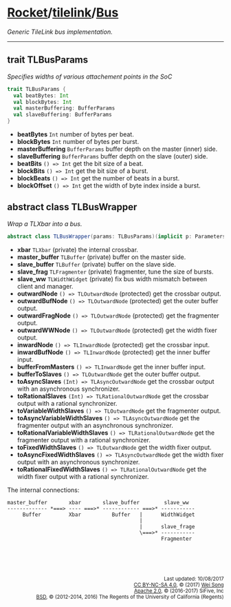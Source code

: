 [Rocket](../Readme.md)/[tilelink](../tilelink.md)/[Bus](https://github.com/freechipsproject/rocket-chip/blob/master/src/main/scala/tilelink/Bus.scala)
=====================
*Generic TileLink bus implementation.*

**********************

## trait TLBusParams
*Specifies widths of various attachement points in the SoC*

~~~scala
trait TLBusParams {
  val beatBytes: Int
  val blockBytes: Int
  val masterBuffering: BufferParams
  val slaveBuffering: BufferParams
}
~~~

+ **beatBytes** `Int` number of bytes per beat.
+ **blockBytes** `Int` number of bytes per burst.
+ **masterBuffering** `BufferParams` buffer depth on the master (inner) side.
+ **slaveBuffering** `BufferParams` buffer depth on the slave (outer) side.
+ **beatBits** `() => Int` get the bit size of a beat.
+ **blockBits** `() => Int` get the bit size of a burst.
+ **blockBeats** `() => Int` get the number of beats in a burst.
+ **blockOffset** `() => Int` get the width of byte index inside a burst.

## abstract class TLBusWrapper
*Wrap a TLXbar into a bus.*

~~~scala
abstract class TLBusWrapper(params: TLBusParams)(implicit p: Parameters) extends TLBusParams
~~~

+ **xbar** `TLXbar` (private) the internal crossbar.
+ **master_buffer** `TLBuffer` (private) buffer on the master side.
+ **slave_buffer** `TLBuffer` (private) buffer on the slave side.
+ **slave_frag** `TLFragmenter` (private) fragmenter, tune the size of bursts.
+ **slave_ww** `TLWidthWidget` (private) fix bus width mismatch between client and manager.
+ **outwardNode** `() => TLOutwardNode` (protected) get the crossbar output.
+ **outwardBufNode** `() => TLOutwardNode` (protected) get the outer buffer output.
+ **outwardFragNode** `() => TLOutwardNode` (protected) get the fragmenter output.
+ **outwardWWNode** `() => TLOutwardNode` (protected) get the width fixer output.
+ **inwardNode** `() => TLInwardNode` (protected) get the crossbar input.
+ **inwardBufNode** `() => TLInwardNode` (protected) get the inner buffer input.
+ **bufferFromMasters** `() => TLInwardNode` get the inner buffer input.
+ **bufferToSlaves** `() => TLOutwardNode` get the outer buffer output.
+ **toAsyncSlaves** `(Int) => TLAsyncOutwardNode` get the crossbar output with an asynchronous synchronizer.
+ **toRationalSlaves** `(Int) => TLRationalOutwardNode` get the crossbar output with a rational synchronizer.
+ **toVariableWidthSlaves** `() => TLOutwardNode` get the fragmenter output.
+ **toAsyncVariableWidthSlaves** `() => TLAsyncOutwardNode` get the fragmenter output with an asynchronous synchronizer.
+ **toRationalVariableWidthSlaves** `() => TLRationalOutwardNode` get the fragmenter output with a rational synchronizer.
+ **toFixedWidthSlaves** `() => TLOutwardNode` get the width fixer output.
+ **toAsyncFixedWidthSlaves** `() => TLAsyncOutwardNode` get the width fixer output with an asynchronous synchronizer.
+ **toRationalFixedWidthSlaves** `() => TLRationalOutwardNode` get the width fixer output with a rational synchronizer.


The internal connections:
~~~
master_buffer       xbar       slave_buffer        slave_ww
------------- *===> ---- ===>* ------------ ===>* -----------
     Buffer         Xbar          Buffer   |      WidthWidget
                                           |
                                           |      slave_frage
                                           \===>* -----------
                                                  Fragmenter
~~~


<br><br><br><p align="right">
<sub>
Last updated: 10/08/2017<br>
[CC BY-NC-SA 4.0](https://creativecommons.org/licenses/by-nc-sa/4.0/), &copy; (2017) [Wei Song](mailto:wsong83@gmail.com)<br>
[Apache 2.0](https://github.com/freechipsproject/rocket-chip/blob/master/LICENSE.SiFive), &copy; (2016-2017) SiFive, Inc<br>
[BSD](https://github.com/freechipsproject/rocket-chip/blob/master/LICENSE.Berkeley), &copy; (2012-2014, 2016) The Regents of the University of California (Regents)
</sub>
</p>

